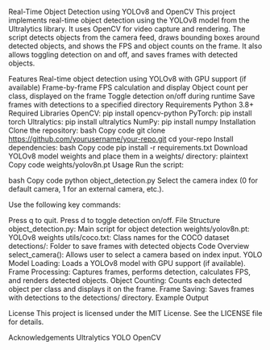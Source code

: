 Real-Time Object Detection using YOLOv8 and OpenCV
This project implements real-time object detection using the YOLOv8 model from the Ultralytics library. It uses OpenCV for video capture and rendering. The script detects objects from the camera feed, draws bounding boxes around detected objects, and shows the FPS and object counts on the frame. It also allows toggling detection on and off, and saves frames with detected objects.

Features
Real-time object detection using YOLOv8 with GPU support (if available)
Frame-by-frame FPS calculation and display
Object count per class, displayed on the frame
Toggle detection on/off during runtime
Save frames with detections to a specified directory
Requirements
Python 3.8+
Required Libraries
OpenCV: pip install opencv-python
PyTorch: pip install torch
Ultralytics: pip install ultralytics
NumPy: pip install numpy
Installation
Clone the repository:
bash
Copy code
git clone https://github.com/yourusername/your-repo.git
cd your-repo
Install dependencies:
bash
Copy code
pip install -r requirements.txt
Download YOLOv8 model weights and place them in a weights/ directory:
plaintext
Copy code
weights/yolov8n.pt
Usage
Run the script:

bash
Copy code
python object_detection.py
Select the camera index (0 for default camera, 1 for an external camera, etc.).

Use the following key commands:

Press q to quit.
Press d to toggle detection on/off.
File Structure
object_detection.py: Main script for object detection
weights/yolov8n.pt: YOLOv8 weights
utils/coco.txt: Class names for the COCO dataset
detections/: Folder to save frames with detected objects
Code Overview
select_camera(): Allows user to select a camera based on index input.
YOLO Model Loading: Loads a YOLOv8 model with GPU support (if available).
Frame Processing: Captures frames, performs detection, calculates FPS, and renders detected objects.
Object Counting: Counts each detected object per class and displays it on the frame.
Frame Saving: Saves frames with detections to the detections/ directory.
Example Output

License
This project is licensed under the MIT License. See the LICENSE file for details.

Acknowledgements
Ultralytics YOLO
OpenCV
